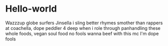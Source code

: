 # Hello-world
Wazzzup globe surfers
Jinsella i sling better rhymes smother than rappers at coachella, dope peddler 4 deep when i role through panhandling these whole foods, vegan soul food no fools wanna beef with this mc I'm dope fools
